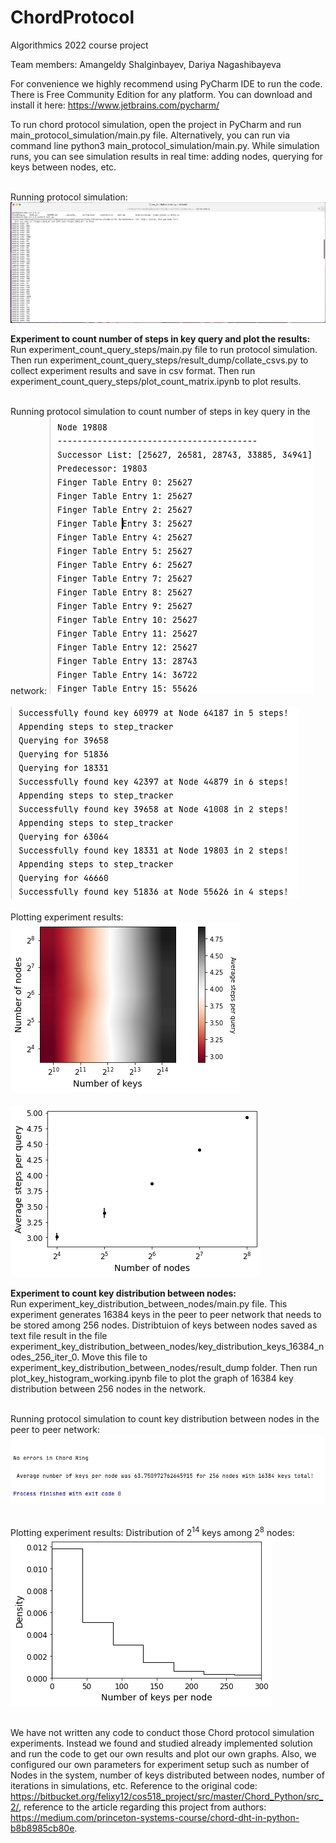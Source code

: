 # ChordProtocol
Algorithmics 2022 course project

Team members:
Amangeldy Shalginbayev, Dariya Nagashibayeva

For convenience we highly recommend using PyCharm IDE to run the code. There is Free Community Edition for any platform. You can download and install it here: https://www.jetbrains.com/pycharm/

To run chord protocol simulation, open the project in PyCharm and run main_protocol_simulation/main.py file. Alternatively, you can run via command line python3 main_protocol_simulation/main.py. While simulation runs, you can see simulation results in real time: adding nodes, querying for keys between nodes, etc.</br></br>

Running protocol simulation:
![Running protocol simulation](img/general_app_run_in_terminal/img1.png)

<b>Experiment to count number of steps in key query and plot the results:</b></br>
Run experiment_count_query_steps/main.py file to run protocol simulation. Then run experiment_count_query_steps/result_dump/collate_csvs.py to collect experiment results and save in csv format. Then run experiment_count_query_steps/plot_count_matrix.ipynb to plot results.</br></br>

Running protocol simulation to count number of steps in key query in the network:
![Running protocol simulation](img/count_steps_of_query/terminal_1.png)</br></br>
![Running protocol simulation](img/count_steps_of_query/terminal_2.png)
</br></br>
Plotting experiment results:</br>
![Running protocol simulation](img/count_steps_of_query/graph_1.png)</br></br>
![Running protocol simulation](img/count_steps_of_query/graph_2.png)



<b> Experiment to count key distribution between nodes: </b></br>
Run experiment_key_distribution_between_nodes/main.py file. This experiment generates 16384 keys in the peer to peer network that needs to be stored among 256 nodes. Distribtuion of keys between nodes saved as text file result in the file experiment_key_distribution_between_nodes/key_distribution_keys_16384_nodes_256_iter_0. Move this file to experiment_key_distribution_between_nodes/result_dump folder. Then run plot_key_histogram_working.ipynb file to plot the graph of 16384 key distribution between 256 nodes in the network.</br></br>

Running protocol simulation to count key distribution between nodes in the peer to peer network:
![Running protocol simulation](img/key_distribution_between_nodes/terminal.png)
</br></br>

Plotting experiment results: Distribution of 2<sup>14</sup> keys among 2<sup>8</sup> nodes:
![Running protocol simulation](img/key_distribution_between_nodes/graph.png)
</br></br>

We have not written any code to conduct those Chord protocol simulation experiments. Instead we found and studied already implemented solution and run the code to get our own results and plot our own graphs. Also, we configured our own parameters for experiment setup such as number of Nodes in the system, number of keys distributed between nodes, number of iterations in simulations, etc. Reference to the original code: https://bitbucket.org/felixy12/cos518_project/src/master/Chord_Python/src_2/, reference to the article regarding this project from authors: https://medium.com/princeton-systems-course/chord-dht-in-python-b8b8985cb80e.
